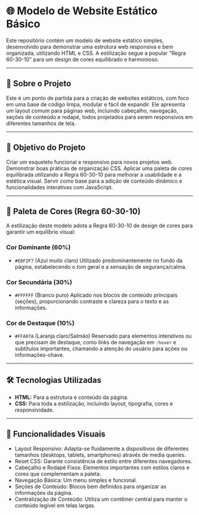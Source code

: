 # 🌐 Modelo de Website Estático Básico

Este repositório contém um modelo de website estático simples, desenvolvido para demonstrar uma estrutura web responsiva e bem organizada, utilizando HTML e CSS. A estilização segue a popular "Regra 60-30-10" para um design de cores equilibrado e harmonioso.

---

## 📌 Sobre o Projeto

Este é um ponto de partida para a criação de websites estáticos, com foco em uma base de código limpa, modular e fácil de expandir. Ele apresenta um layout comum para páginas web, incluindo cabeçalho, navegação, seções de conteúdo e rodapé, todos projetados para serem responsivos em diferentes tamanhos de tela.

---

## 🚀 Objetivo do Projeto

Criar um esqueleto funcional e responsivo para novos projetos web.
Demonstrar boas práticas de organização CSS.
Aplicar uma paleta de cores equilibrada utilizando a Regra 60-30-10 para melhorar a usabilidade e a estética visual.
Servir como base para a adição de conteúdo dinâmico e funcionalidades interativas com JavaScript.

---

## 🎨 Paleta de Cores (Regra 60-30-10)

A estilização deste modelo adota a Regra 60-30-10 de design de cores para garantir um equilíbrio visual:

### Cor Dominante (60%)
- `#E0F2F7` (Azul muito claro)
  Utilizado predominantemente no fundo da página, estabelecendo o tom geral e a sensação de segurança/calma.

### Cor Secundária (30%)
- `#FFFFFF` (Branco puro)
  Aplicado nos blocos de conteúdo principais (seções), proporcionando contraste e clareza para o texto e as informações.

### Cor de Destaque (10%)
- `#FFA07A` (Laranja claro/Salmão)
  Reservado para elementos interativos ou que precisam de destaque, como links de navegação em `:hover` e subtítulos importantes, chamando a atenção do usuário para ações ou informações-chave.

---

## 🛠️ Tecnologias Utilizadas

- **HTML:** Para a estrutura e conteúdo da página.
- **CSS:** Para toda a estilização, incluindo layout, tipografia, cores e responsividade.

---

## 🧠 Funcionalidades Visuais

- Layout Responsivo: Adapta-se fluidamente a dispositivos de diferentes tamanhos (desktops, tablets, smartphones) através de media queries.
- Reset CSS: Garante consistência de estilo entre diferentes navegadores.
- Cabeçalho e Rodapé Fixos: Elementos importantes com estilos claros e cores que complementam a paleta.
- Navegação Básica: Um menu simples e funcional.
- Seções de Conteúdo: Blocos bem definidos para organizar as informações da página.
- Centralização de Conteúdo: Utiliza um contêiner central para manter o conteúdo legível em telas largas.
